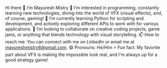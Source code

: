 Hi there 👋 I’m Mayuresh Mistry
👀 I’m interested in programming, constantly learning new technologies, diving into the world of VFX (visual effects), and, of course, gaming!
🌱 I’m currently learning Python for scripting and development, and actively exploring different APIs to work with for various applications.
💞️ I’m looking to collaborate on creative coding projects, game jams, or anything that blends technology with visual storytelling.
📫 How to reach me: You can connect with me on LinkedIn or email me at mayureshmistry6@gmail.com.
😄 Pronouns: He/Him
⚡ Fun fact: My favorite part about VFX is making the impossible look real, and I'm always up for a good strategy game!

<!---
Mayuresh-M16/Mayuresh-M16 is a ✨ special ✨ repository because its `README.md` (this file) appears on your GitHub profile.
You can click the Preview link to take a look at your changes.
--->
